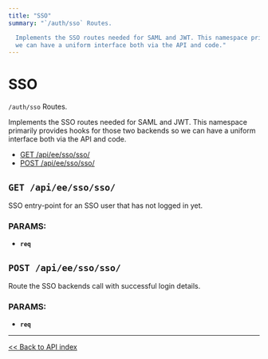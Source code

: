 ```yaml
---
title: "SSO"
summary: "`/auth/sso` Routes.

  Implements the SSO routes needed for SAML and JWT. This namespace primarily provides hooks for those two backends so
  we can have a uniform interface both via the API and code."
---
```


# SSO

`/auth/sso` Routes.

  Implements the SSO routes needed for SAML and JWT. This namespace primarily provides hooks for those two backends so
  we can have a uniform interface both via the API and code.

  - [GET /api/ee/sso/sso/](#get-apieessosso)
  - [POST /api/ee/sso/sso/](#post-apieessosso)

## `GET /api/ee/sso/sso/`

SSO entry-point for an SSO user that has not logged in yet.

### PARAMS:

*  **`req`**

## `POST /api/ee/sso/sso/`

Route the SSO backends call with successful login details.

### PARAMS:

*  **`req`**

---

[<< Back to API index](../../api-documentation.md)